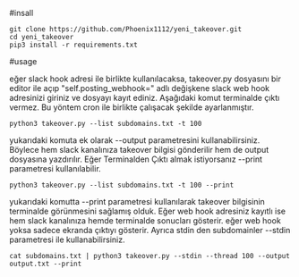 #insall

```
git clone https://github.com/Phoenix1112/yeni_takeover.git
cd yeni_takeover
pip3 install -r requirements.txt
```

#usage

eğer slack hook adresi ile birlikte kullanılacaksa, takeover.py dosyasını bir editor ile açıp "self.posting_webhook=" adlı değişkene
slack web hook adresinizi giriniz ve dosyayı kayıt ediniz. Aşağıdaki komut terminalde çıktı vermez. Bu yöntem cron ile birlikte çalışacak şekilde ayarlanmıştır.

```
python3 takeover.py --list subdomains.txt -t 100
```

yukarıdaki komuta ek olarak --output parametresini kullanabilirsiniz. Böylece hem slack kanalınıza takeover bilgisi gönderilir hem de output dosyasına
yazdırılır. Eğer Terminalden Çıktı almak istiyorsanız --print parametresi kullanılabilir.

```
python3 takeover.py --list subdomains.txt -t 100 --print
```

yukarıdaki komutta --print parametresi kullanılarak takeover bilgisinin terminalde görünmesini sağlamış olduk. Eğer web hook adresiniz kayıtlı ise hem 
slack kanalınıza hemde terminalde sonucları gösterir. eğer web hook yoksa sadece ekranda çıktıyı gösterir. Ayrıca stdin den subdomainler --stdin parametresi
ile kullanabilirsiniz.

```
cat subdomains.txt | python3 takeover.py --stdin --thread 100 --output output.txt --print
```
